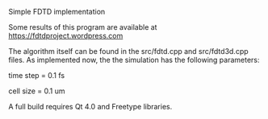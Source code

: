 Simple FDTD implementation


Some results of this program are available at https://fdtdproject.wordpress.com


The algorithm itself can be found in the src/fdtd.cpp and src/fdtd3d.cpp files.
As implemented now, the the simulation has the following parameters:

time step = 0.1 fs

cell size = 0.1 um



A full build requires Qt 4.0 and Freetype libraries. 

